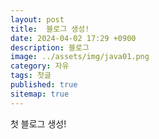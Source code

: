 ```yaml
---
layout: post
title:  블로그 생성! 
date: 2024-04-02 17:29 +0900
description: 블로그 
image: ../assets/img/java01.png
category: 자유
tags: 첫글
published: true
sitemap: true
---
```


첫 블로그 생성!
